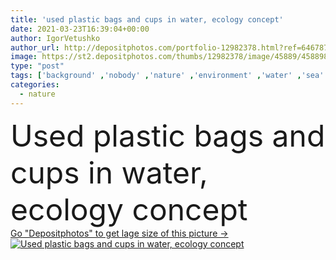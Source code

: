 ```yaml
---
title: 'used plastic bags and cups in water, ecology concept'
date: 2021-03-23T16:39:04+00:00
author: IgorVetushko
author_url: http://depositphotos.com/portfolio-12982378.html?ref=64678756
image: https://st2.depositphotos.com/thumbs/12982378/image/45889/458898796/api_thumb_450.jpg?forcejpeg=true
type: "post"
tags: ['background' ,'nobody' ,'nature' ,'environment' ,'water' ,'sea' ,'plastic' ,'backdrop' ,'concept' ,'ecology' ,'global' ,'earth' ,'planet' ,'world' ,'ocean' ,'rubbish' ,'trash' ,'problem' ,'ecological' ,'Pollution' ,'garbage' ,'underwater' ,'used' ,'ecosystem' ,'cellophane' ,'bags' ,'contamination' ,'cups' ,'polyethylene' ,'packs' ,'copy space' ,'no people' ]
categories: 
  - nature
---
```

<div aling="center">
            <font size="60"> Used plastic bags and cups in water, ecology concept</font>   
</div>
<div>
    <a href='https://depositphotos.com/458898796/stock-photo-used-plastic-bags-cups-water.html?ref=64678756' target=_blank > Go "Depositphotos" to get lage size of this picture ->
        <img href='https://depositphotos.com/458898796/stock-photo-used-plastic-bags-cups-water.html?ref=64678756' src='https://st2.depositphotos.com/12982378/45889/i/950/depositphotos_458898796-stock-photo-used-plastic-bags-cups-water.jpg?forcejpeg=true' alt='Used plastic bags and cups in water, ecology concept' >
    </a>
</div>
